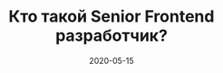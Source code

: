 ---
tags: 
  - friday
  - friday-remote3
authors:
  - a.listopadova
title: Кто такой Senior Frontend разработчик?
date: 2020-05-15
---